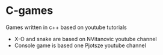 # C-games
Games written in c++ based on youtube tutorials

  - X-O and snake are based on NVitanovic youtube channel
  - Console game is based one Pjotsze youtube channel

